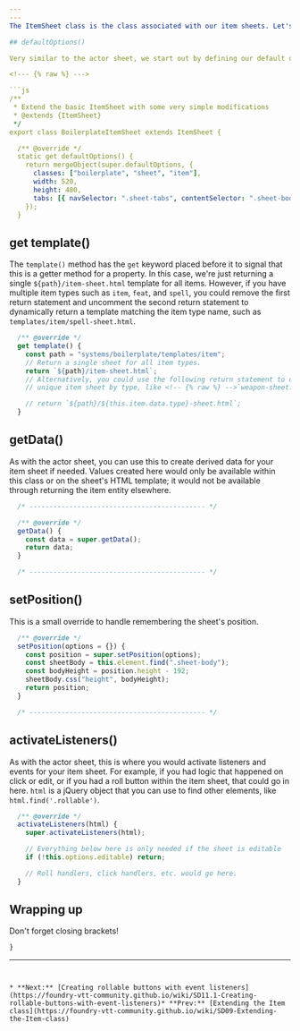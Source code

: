 ```yaml
---
---
The ItemSheet class is the class associated with our item sheets. Let's take a look at what Boilerplate System does:

## defaultOptions()

Very similar to the actor sheet, we start out by defining our default options for this sheet. Our width and height tend to be smaller on item sheets so that they don't fully cover up the character sheet when they're opened. One thing that we did differently from the actor sheet is that this defaultOptions() method doesn't have a template property. That's intentional, and it could have been done on the actor sheet as well if we needed to. If you don't include a template property, you should create a <!-- {% raw %} -->`template()`<!-- {% endraw %} --> getter method to return the correct template.

<!--- {% raw %} --->

```js
/**
 * Extend the basic ItemSheet with some very simple modifications
 * @extends {ItemSheet}
 */
export class BoilerplateItemSheet extends ItemSheet {

  /** @override */
  static get defaultOptions() {
    return mergeObject(super.defaultOptions, {
      classes: ["boilerplate", "sheet", "item"],
      width: 520,
      height: 480,
      tabs: [{ navSelector: ".sheet-tabs", contentSelector: ".sheet-body", initial: "description" }]
    });
  }
```

<!--- {% endraw %} --->

## get template()

The <!-- {% raw %} -->`template()`<!-- {% endraw %} --> method has the <!-- {% raw %} -->`get`<!-- {% endraw %} --> keyword placed before it to signal that this is a getter method for a property. In this case, we're just returning a single <!-- {% raw %} -->`${path}/item-sheet.html`<!-- {% endraw %} --> template for all items. However, if you have multiple item types such as <!-- {% raw %} -->`item`<!-- {% endraw %} -->, <!-- {% raw %} -->`feat`<!-- {% endraw %} -->, and <!-- {% raw %} -->`spell`<!-- {% endraw %} -->, you could remove the first return statement and uncomment the second return statement to dynamically return a template matching the item type name, such as <!-- {% raw %} -->`templates/item/spell-sheet.html`<!-- {% endraw %} -->.

<!--- {% raw %} --->

```js
  /** @override */
  get template() {
    const path = "systems/boilerplate/templates/item";
    // Return a single sheet for all item types.
    return `${path}/item-sheet.html`;
    // Alternatively, you could use the following return statement to do a
    // unique item sheet by type, like <!-- {% raw %} -->`weapon-sheet.html`<!-- {% endraw %} -->.

    // return `${path}/${this.item.data.type}-sheet.html`;
  }
```

<!--- {% endraw %} --->

## getData()

As with the actor sheet, you can use this to create derived data for your item sheet if needed. Values created here would only be available within this class or on the sheet's HTML template; it would not be available through returning the item entity elsewhere.

<!--- {% raw %} --->

```js
  /* -------------------------------------------- */

  /** @override */
  getData() {
    const data = super.getData();
    return data;
  }

  /* -------------------------------------------- */
```

<!--- {% endraw %} --->

## setPosition()

This is a small override to handle remembering the sheet's position.

<!--- {% raw %} --->

```js
  /** @override */
  setPosition(options = {}) {
    const position = super.setPosition(options);
    const sheetBody = this.element.find(".sheet-body");
    const bodyHeight = position.height - 192;
    sheetBody.css("height", bodyHeight);
    return position;
  }

  /* -------------------------------------------- */
```

<!--- {% endraw %} --->

## activateListeners()

As with the actor sheet, this is where you would activate listeners and events for your item sheet. For example, if you had logic that happened on click or edit, or if you had a roll button within the item sheet, that could go in here. <!-- {% raw %} -->`html`<!-- {% endraw %} --> is a jQuery object that you can use to find other elements, like <!-- {% raw %} -->`html.find('.rollable')`<!-- {% endraw %} -->.

<!--- {% raw %} --->

```js
  /** @override */
  activateListeners(html) {
    super.activateListeners(html);

    // Everything below here is only needed if the sheet is editable
    if (!this.options.editable) return;

    // Roll handlers, click handlers, etc. would go here.
  }
```

<!--- {% endraw %} --->

## Wrapping up

Don't forget closing brackets!

<!--- {% raw %} --->

```js
}
```

<!--- {% endraw %} --->

---
```


* **Next:** [Creating rollable buttons with event listeners](https://foundry-vtt-community.github.io/wiki/SD11.1-Creating-rollable-buttons-with-event-listeners)* **Prev:** [Extending the Item class](https://foundry-vtt-community.github.io/wiki/SD09-Extending-the-Item-class)
